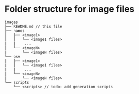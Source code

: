 # Folder structure for image files

    images
    ├── README.md // this file
    ├── nanos
    │   ├── <image1>
    │   │   └── <image1 files>
    |   |    ...
    │   └── <imageN>
    |       └── <imageN files>
    └── osv
    |   ├── <image1>
    |   │   └── <image1 files>
    |   |    ...
    |   └── <imageN>
    |       └── <imageN files>
    └── scripts
        └── <scripts> // todo: add generation scripts